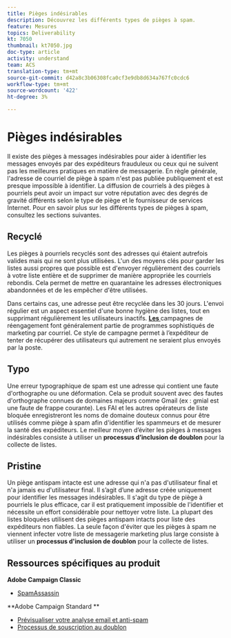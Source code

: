```yaml
---
title: Pièges indésirables
description: Découvrez les différents types de pièges à spam.
feature: Mesures
topics: Deliverability
kt: 7050
thumbnail: kt7050.jpg
doc-type: article
activity: understand
team: ACS
translation-type: tm+mt
source-git-commit: d42a8c3b06308fca0cf3e9db8d634a767fc0cdc6
workflow-type: tm+mt
source-wordcount: '422'
ht-degree: 3%

---
```



# Pièges indésirables

Il existe des pièges à messages indésirables pour aider à identifier les messages envoyés par des expéditeurs frauduleux ou ceux qui ne suivent pas les meilleures pratiques en matière de messagerie. En règle générale, l&#39;adresse de courriel de piège à spam n&#39;est pas publiée publiquement et est presque impossible à identifier. La diffusion de courriels à des pièges à pourriels peut avoir un impact sur votre réputation avec des degrés de gravité différents selon le type de piège et le fournisseur de services Internet. Pour en savoir plus sur les différents types de pièges à spam, consultez les sections suivantes.

## Recyclé

Les pièges à pourriels recyclés sont des adresses qui étaient autrefois valides mais qui ne sont plus utilisées. L&#39;un des moyens clés pour garder les listes aussi propres que possible est d&#39;envoyer régulièrement des courriels à votre liste entière et de supprimer de manière appropriée les courriels rebondis. Cela permet de mettre en quarantaine les adresses électroniques abandonnées et de les empêcher d&#39;être utilisées.

Dans certains cas, une adresse peut être recyclée dans les 30 jours. L&#39;envoi régulier est un aspect essentiel d&#39;une bonne hygiène des listes, tout en supprimant régulièrement les utilisateurs inactifs. **[Les ](https://experienceleague.adobe.com/docs/campaign-classic/using/sending-messages/deliverability-management/re-engagement-best-practices.html?lang=en#sending-messages)** campagnes de réengagement font généralement partie de programmes sophistiqués de marketing par courriel. Ce style de campagne permet à l’expéditeur de tenter de récupérer des utilisateurs qui autrement ne seraient plus envoyés par la poste.

## Typo

Une erreur typographique de spam est une adresse qui contient une faute d&#39;orthographe ou une déformation. Cela se produit souvent avec des fautes d&#39;orthographe connues de domaines majeurs comme Gmail (ex : gmial est une faute de frappe courante). Les FAI et les autres opérateurs de liste bloquée enregistreront les noms de domaine douteux connus pour être utilisés comme piège à spam afin d&#39;identifier les spammeurs et de mesurer la santé des expéditeurs. Le meilleur moyen d’éviter les pièges à messages indésirables consiste à utiliser un **processus d’inclusion de doublon** pour la collecte de listes.

## Pristine

Un piège antispam intacte est une adresse qui n&#39;a pas d&#39;utilisateur final et n&#39;a jamais eu d&#39;utilisateur final. Il s’agit d’une adresse créée uniquement pour identifier les messages indésirables. Il s&#39;agit du type de piège à pourriels le plus efficace, car il est pratiquement impossible de l&#39;identifier et nécessite un effort considérable pour nettoyer votre liste. La plupart des listes bloquées utilisent des pièges antispam intacts pour liste des expéditeurs non fiables. La seule façon d&#39;éviter que les pièges à spam ne viennent infecter votre liste de messagerie marketing plus large consiste à utiliser un **processus d&#39;inclusion de doublon** pour la collecte de listes.

## Ressources spécifiques au produit

**Adobe Campaign Classic**

* [SpamAssassin](https://experienceleague.adobe.com/docs/campaign-classic/using/sending-messages/deliverability-management/spamassassin.html?lang=en#using-spamassassin)

**Adobe Campaign Standard **

* [Prévisualiser votre analyse email et anti-spam](https://experienceleague.adobe.com/docs/campaign-standard-learn/tutorials/designing-content/email-designer/preview-your-email.html#designing-content)
* [Processus de souscription au doublon](https://experienceleague.adobe.com/docs/campaign-standard/using/communication-channels/landing-pages/setting-up-a-double-opt-in-process.html?lang=en#communication-channels)

